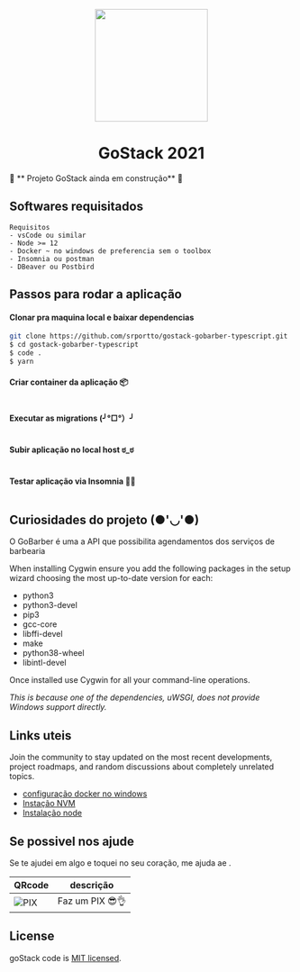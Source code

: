 
<p align="center">
  <img src="https://storage.googleapis.com/golden-wind/rocketredis/logo.png" width="200" />
</p>

<h1 align="center">
  GoStack 2021
</h1>



🚧 ** Projeto GoStack ainda em construção** 🚧

## Softwares requisitados
    Requisitos
    - vsCode ou similar
    - Node >= 12
    - Docker ~ no windows de preferencia sem o toolbox
    - Insomnia ou postman
    - DBeaver ou Postbird


## Passos para rodar a aplicação
#### Clonar pra maquina local e baixar dependencias

```bash
git clone https://github.com/srportto/gostack-gobarber-typescript.git
$ cd gostack-gobarber-typescript
$ code .
$ yarn
```

#### Criar container da aplicação 📦
```bash

```

#### Executar as migrations (╯°□°）╯
```bash

```

#### Subir aplicação no local host ಠ_ಠ
```bash

```

#### Testar aplicação via Insomnia 🐱‍👤
```bash

```


## Curiosidades do projeto (●'◡'●)


O GoBarber é uma a API que possibilita agendamentos dos serviços de barbearia



When installing Cygwin ensure you add the following packages in the setup wizard choosing the most up-to-date version for each:

* python3
* python3-devel
* pip3
* gcc-core
* libffi-devel
* make
* python38-wheel
* libintl-devel

Once installed use Cygwin for all your command-line operations.

*This is because one of the dependencies, uWSGI, does not provide Windows support directly.*



## Links uteis

Join the community to stay updated on the most recent developments, project roadmaps, and random discussions about completely unrelated topics.

- [configuração docker no windows](https://thenewboston.com/)
- [Instação NVM](https://discord.gg/thenewboston)
- [Instalação node](https://www.facebook.com/TheNewBoston-464114846956315/)


## Se possivel nos ajude

Se te ajudei em algo e toquei no seu coração, me ajuda ae .

| QRcode | descrição |
|-|-|
| ![PIX](https://github.com/thenewboston-developers/Website/raw/development/src/assets/images/thenewboston.png) | Faz um PIX 😎👌

## License

goStack code is [MIT licensed](http://opensource.org/licenses/MIT).
